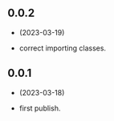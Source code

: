 
## 0.0.2

-  (2023-03-19)
* correct importing classes.

## 0.0.1   

-  (2023-03-18)
* first publish.
